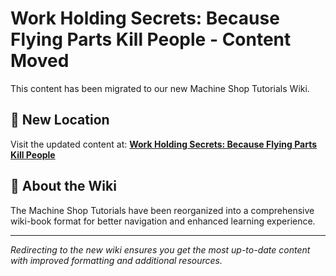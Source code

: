 # Work Holding Secrets: Because Flying Parts Kill People - Content Moved

This content has been migrated to our new Machine Shop Tutorials Wiki.

## 📍 New Location

Visit the updated content at:
**[Work Holding Secrets: Because Flying Parts Kill People](https://jonilsson.github.io/machine-shop-tutorials/fundamentals/work_holding_secrets/)**

## 🔧 About the Wiki

The Machine Shop Tutorials have been reorganized into a comprehensive
wiki-book format for better navigation and enhanced learning experience.

---

*Redirecting to the new wiki ensures you get the most up-to-date content
with improved formatting and additional resources.*